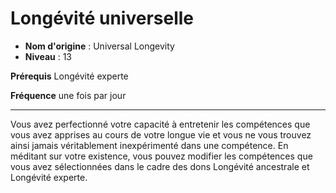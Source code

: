 # Longévité universelle

 * **Nom d'origine** : Universal Longevity
 * **Niveau** : 13


<p><strong>Prérequis</strong> Longévité experte</p>
<p><strong>Fréquence</strong> une fois par jour</p>
<hr>
<p>Vous avez perfectionné votre capacité à entretenir les compétences que vous avez apprises au cours de votre longue vie et vous ne vous trouvez ainsi jamais véritablement inexpérimenté dans une compétence. En méditant sur votre existence, vous pouvez modifier les compétences que vous avez sélectionnées dans le cadre des dons Longévité ancestrale et Longévité experte.</p>